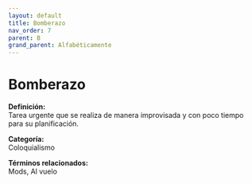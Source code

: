 ```yaml
---
layout: default
title: Bomberazo
nav_order: 7
parent: B
grand_parent: Alfabéticamente
---
```


# Bomberazo

**Definición:**  
Tarea urgente que se realiza de manera improvisada y con poco tiempo para su planificación.

**Categoría:**  
Coloquialismo  

  


**Términos relacionados:**  
Mods, Al vuelo
